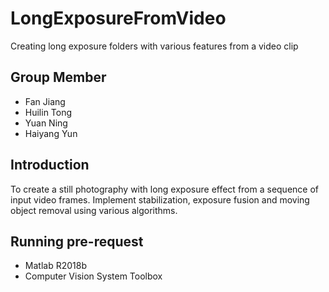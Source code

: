 # LongExposureFromVideo
Creating long exposure folders with various features from a video clip

## Group Member
- Fan Jiang
- Huilin Tong
- Yuan Ning
- Haiyang Yun

## Introduction
To create a still photography with long exposure effect from a sequence of input video frames.
Implement stabilization, exposure fusion and moving object removal using various algorithms.

## Running pre-request 
- Matlab R2018b
- Computer Vision System Toolbox

